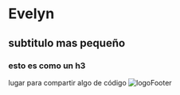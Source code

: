 # Evelyn
## subtitulo mas pequeño
### esto es como un h3
lugar para  compartir algo de código
![logoFooter](https://user-images.githubusercontent.com/128090406/225733611-babc0c59-19b8-483e-b39d-ec4456028919.png)

